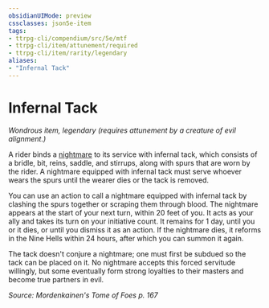 ```yaml
---
obsidianUIMode: preview
cssclasses: json5e-item
tags:
- ttrpg-cli/compendium/src/5e/mtf
- ttrpg-cli/item/attunement/required
- ttrpg-cli/item/rarity/legendary
aliases: 
- "Infernal Tack"
---
```

# Infernal Tack
*Wondrous item, legendary (requires attunement by a creature of evil alignment.)*  


A rider binds a [nightmare](nightmare.md) to its service with infernal tack, which consists of a bridle, bit, reins, saddle, and stirrups, along with spurs that are worn by the rider. A nightmare equipped with infernal tack must serve whoever wears the spurs until the wearer dies or the tack is removed.

You can use an action to call a nightmare equipped with infernal tack by clashing the spurs together or scraping them through blood. The nightmare appears at the start of your next turn, within 20 feet of you. It acts as your ally and takes its turn on your initiative count. It remains for 1 day, until you or it dies, or until you dismiss it as an action. If the nightmare dies, it reforms in the Nine Hells within 24 hours, after which you can summon it again.

The tack doesn't conjure a nightmare; one must first be subdued so the tack can be placed on it. No nightmare accepts this forced servitude willingly, but some eventually form strong loyalties to their masters and become true partners in evil.

*Source: Mordenkainen's Tome of Foes p. 167*